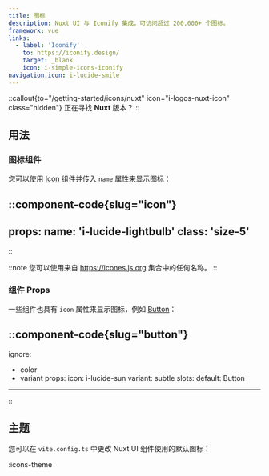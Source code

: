 ```yaml
---
title: 图标
description: Nuxt UI 与 Iconify 集成，可访问超过 200,000+ 个图标。
framework: vue
links:
  - label: 'Iconify'
    to: https://iconify.design/
    target: _blank
    icon: i-simple-icons-iconify
navigation.icon: i-lucide-smile
---
```


::callout{to="/getting-started/icons/nuxt" icon="i-logos-nuxt-icon" class="hidden"}
正在寻找 **Nuxt** 版本？
::

## 用法

### 图标组件

您可以使用 [Icon](/components/icon) 组件并传入 `name` 属性来显示图标：

::component-code{slug="icon"}
---
props:
  name: 'i-lucide-lightbulb'
  class: 'size-5'
---
::

::note
您可以使用来自 <https://icones.js.org> 集合中的任何名称。
::

### 组件 Props

一些组件也具有 `icon` 属性来显示图标，例如 [Button](/components/button)：

::component-code{slug="button"}
---
ignore:
  - color
  - variant
props:
  icon: i-lucide-sun
  variant: subtle
slots:
  default: Button
---
::

## 主题

您可以在 `vite.config.ts` 中更改 Nuxt UI 组件使用的默认图标：

:icons-theme
